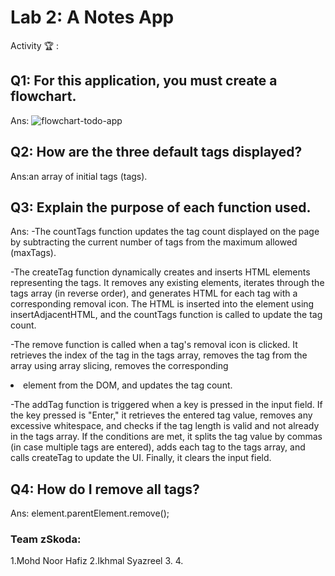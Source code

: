 # Lab 2: A Notes App

Activity 🏆 :
## Q1: For this application, you must create a flowchart.
Ans:
![flowchart-todo-app](http://www.plantuml.com/plantuml/png/TSzDJkmm40JWlKzHcbLoXPV56mHhDi01J5mPB1ptoDr1pEs97NuoGgpzTLNvgEQBBNDo5YqHDo7WqPyK9hWNetCDk7zFoW9bucWAZop6QlpgRVM3YnEwUl696Fxti1TcT1Tgxu0jOannV5L8nk6hwu3dnKpoKD5Tr7Fob_thBC6duJk1sLYqjIBcsW7Zks6AJA6nsv-E1__6VNvTMLEtbDyZr-jQtC9DsZVhsMwOBkD8LSnKzQVsogH4bwM_bYn5ofNB8Kvkh_-ocrIJipioXsLE7m00)
## Q2: How are the three default tags displayed?
Ans:an array of initial tags (tags).

## Q3: Explain the purpose of each function used.
Ans:
-The countTags function updates the tag count displayed on the page by subtracting the current number of tags from the maximum allowed (maxTags).

-The createTag function dynamically creates and inserts HTML elements representing the tags. It removes any existing  elements, iterates through the tags array (in reverse order), and generates HTML for each tag with a corresponding removal icon. The HTML is inserted into the  element using insertAdjacentHTML, and the countTags function is called to update the tag count.
  
-The remove function is called when a tag's removal icon is clicked. It retrieves the index of the tag in the tags array, removes the tag from the array using array slicing, removes the corresponding <li> element from the DOM, and updates the tag count.
  
-The addTag function is triggered when a key is pressed in the input field. If the key pressed is "Enter," it retrieves the entered tag value, removes any excessive whitespace, and checks if the tag length is valid and not already in the tags array. If the conditions are met, it splits the tag value by commas (in case multiple tags are entered), adds each tag to the tags array, and calls createTag to update the UI. Finally, it clears the input field.


## Q4: How do I remove all tags?
Ans:
element.parentElement.remove();

### Team zSkoda:
1.Mohd Noor Hafiz
2.Ikhmal Syazreel
3.
4.
